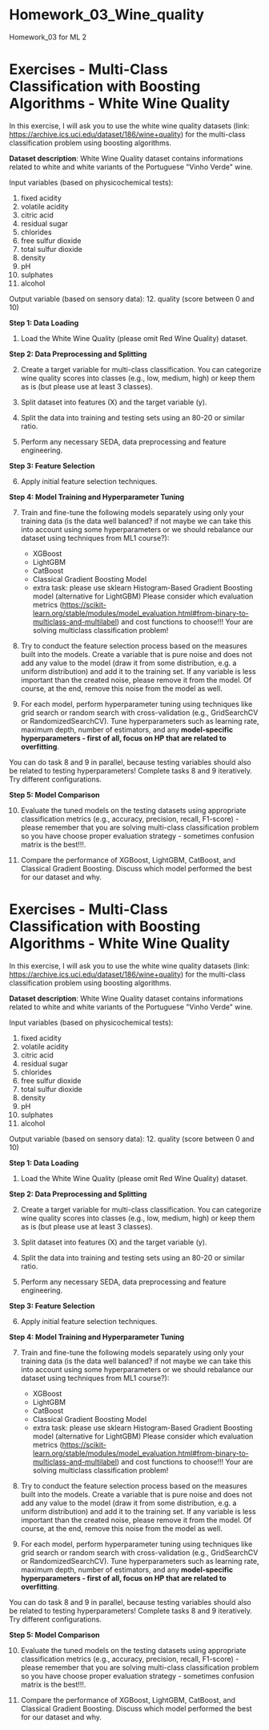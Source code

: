 # Homework_03_Wine_quality
 Homework_03 for ML 2

# Exercises - Multi-Class Classification with Boosting Algorithms - White Wine Quality

In this exercise, I will ask you to use the white wine quality datasets (link: https://archive.ics.uci.edu/dataset/186/wine+quality) for the multi-class classification problem using boosting algorithms.

**Dataset description**: White Wine Quality dataset contains informations related to white and white variants of the Portuguese "Vinho Verde" wine.

Input variables (based on physicochemical tests):
1. fixed acidity
1. volatile acidity
1. citric acid
1. residual sugar
1. chlorides
1. free sulfur dioxide
1. total sulfur dioxide
1. density
1. pH
1. sulphates
1. alcohol

Output variable (based on sensory data):
12. quality (score between 0 and 10)

**Step 1: Data Loading**

1. Load the White Wine Quality (please omit Red Wine Quality) dataset.

**Step 2: Data Preprocessing and Splitting**

2. Create a target variable for multi-class classification. You can categorize wine quality scores into classes (e.g., low, medium, high) or keep them as is (but please use at least 3 classes).

3. Split dataset into features (X) and the target variable (y).

4. Split the data into training and testing sets using an 80-20 or similar ratio.

5. Perform any necessary SEDA, data preprocessing and feature engineering.

**Step 3: Feature Selection**

6. Apply initial feature selection techniques.

**Step 4: Model Training and Hyperparameter Tuning**

7. Train and fine-tune the following models separately using only your training data (is the data well balanced? if not maybe we can take this into account using some hyperparameters or we should rebalance our dataset using techniques from ML1 course?):

   * XGBoost
   * LightGBM
   * CatBoost
   * Classical Gradient Boosting Model
   * extra task: please use sklearn Histogram-Based Gradient Boosting model (alternative for LightGBM)
Please consider which evaluation metrics (https://scikit-learn.org/stable/modules/model_evaluation.html#from-binary-to-multiclass-and-multilabel) and cost functions to choose!!! Your are solving multiclass classification problem!

8. Try to conduct the feature selection process based on the measures built into the models. Create a variable that is pure noise and does not add any value to the model (draw it from some distribution, e.g. a uniform distribution) and add it to the training set. If any variable is less important than the created noise, please remove it from the model. Of course, at the end, remove this noise from the model as well.


9. For each model, perform hyperparameter tuning using techniques like grid search or random search with cross-validation (e.g., GridSearchCV or RandomizedSearchCV). Tune hyperparameters such as learning rate, maximum depth, number of estimators, and any **model-specific hyperparameters - first of all, focus on HP that are related to overfitting**.

You can do task 8 and 9 in parallel, because testing variables should also be related to testing hyperparameters! Complete tasks 8 and 9 iteratively. Try different configurations.

**Step 5: Model Comparison**

10. Evaluate the tuned models on the  testing datasets using appropriate classification metrics (e.g., accuracy, precision, recall, F1-score) - please remember that you are solving multi-class classification problem so you have choose proper evaluation strategy - sometimes confusion matrix is the best!!!.

11. Compare the performance of XGBoost, LightGBM, CatBoost, and Classical Gradient Boosting. Discuss which model performed the best for our dataset and why.

# Exercises - Multi-Class Classification with Boosting Algorithms - White Wine Quality

In this exercise, I will ask you to use the white wine quality datasets (link: https://archive.ics.uci.edu/dataset/186/wine+quality) for the multi-class classification problem using boosting algorithms.

**Dataset description**: White Wine Quality dataset contains informations related to white and white variants of the Portuguese "Vinho Verde" wine.

Input variables (based on physicochemical tests):
1. fixed acidity
1. volatile acidity
1. citric acid
1. residual sugar
1. chlorides
1. free sulfur dioxide
1. total sulfur dioxide
1. density
1. pH
1. sulphates
1. alcohol

Output variable (based on sensory data):
12. quality (score between 0 and 10)

**Step 1: Data Loading**

1. Load the White Wine Quality (please omit Red Wine Quality) dataset.

**Step 2: Data Preprocessing and Splitting**

2. Create a target variable for multi-class classification. You can categorize wine quality scores into classes (e.g., low, medium, high) or keep them as is (but please use at least 3 classes).

3. Split dataset into features (X) and the target variable (y).

4. Split the data into training and testing sets using an 80-20 or similar ratio.

5. Perform any necessary SEDA, data preprocessing and feature engineering.

**Step 3: Feature Selection**

6. Apply initial feature selection techniques.

**Step 4: Model Training and Hyperparameter Tuning**

7. Train and fine-tune the following models separately using only your training data (is the data well balanced? if not maybe we can take this into account using some hyperparameters or we should rebalance our dataset using techniques from ML1 course?):

   * XGBoost
   * LightGBM
   * CatBoost
   * Classical Gradient Boosting Model
   * extra task: please use sklearn Histogram-Based Gradient Boosting model (alternative for LightGBM)
Please consider which evaluation metrics (https://scikit-learn.org/stable/modules/model_evaluation.html#from-binary-to-multiclass-and-multilabel) and cost functions to choose!!! Your are solving multiclass classification problem!

8. Try to conduct the feature selection process based on the measures built into the models. Create a variable that is pure noise and does not add any value to the model (draw it from some distribution, e.g. a uniform distribution) and add it to the training set. If any variable is less important than the created noise, please remove it from the model. Of course, at the end, remove this noise from the model as well.


9. For each model, perform hyperparameter tuning using techniques like grid search or random search with cross-validation (e.g., GridSearchCV or RandomizedSearchCV). Tune hyperparameters such as learning rate, maximum depth, number of estimators, and any **model-specific hyperparameters - first of all, focus on HP that are related to overfitting**.

You can do task 8 and 9 in parallel, because testing variables should also be related to testing hyperparameters! Complete tasks 8 and 9 iteratively. Try different configurations.

**Step 5: Model Comparison**

10. Evaluate the tuned models on the  testing datasets using appropriate classification metrics (e.g., accuracy, precision, recall, F1-score) - please remember that you are solving multi-class classification problem so you have choose proper evaluation strategy - sometimes confusion matrix is the best!!!.

11. Compare the performance of XGBoost, LightGBM, CatBoost, and Classical Gradient Boosting. Discuss which model performed the best for our dataset and why.